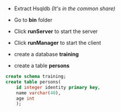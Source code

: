 * Extract Hsqldb *(It's in the common share)*
* Go to **bin** folder
* Click **runServer** to start the server
* Click **runManager** to start the client

* create a database **training**
* create a table **persons**

```sql
create schema training;
create table persons(
	id integer identity primary key,
	name varchar(40),
	age int
	);
```


 
